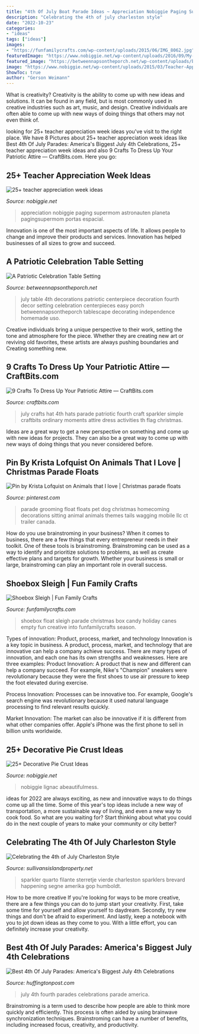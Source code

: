 ```yaml
---
title: "4th Of July Boat Parade Ideas ~ Appreciation Nobiggie Paging Supermom Astronauten Planeta Pagingsupermom Portas Espacial"
description: "Celebrating the 4th of july charleston style"
date: "2022-10-23"
categories:
- "ideas"
tags: ["ideas"]
images:
- "https://funfamilycrafts.com/wp-content/uploads/2015/06/IMG_8062.jpg"
featuredImage: "https://www.nobiggie.net/wp-content/uploads/2016/09/My-Favorite-Peach-Pie.jpg"
featured_image: "https://betweennapsontheporch.net/wp-content/uploads/blogger/-PtfWUlhr2cI/TfkrNO8BVxI/AAAAAAAAagM/KgD3adX-3Mk/s1600/3b.JPG"
image: "https://www.nobiggie.net/wp-content/uploads/2015/03/Teacher-Appreciation-Door-Idea-Out-of-this-World-25-teacher-appreciation-week-ideas-NoBiggie.net_.jpg"
ShowToc: true
author: "Gerson Weimann"
---
```



What is creativity?
Creativity is the ability to come up with new ideas and solutions. It can be found in any field, but is most commonly used in creative industries such as art, music, and design. Creative individuals are often able to come up with new ways of doing things that others may not even think of.

	

		
looking for 25+ teacher appreciation week ideas you've visit to the right place. We have 8 Pictures about 25+ teacher appreciation week ideas like Best 4th Of July Parades: America&#039;s Biggest July 4th Celebrations, 25+ teacher appreciation week ideas and also 9 Crafts To Dress Up Your Patriotic Attire — CraftBits.com. Here you go:
		
    
## 25+ Teacher Appreciation Week Ideas

<img loading=lazy src="https://www.nobiggie.net/wp-content/uploads/2015/03/Teacher-Appreciation-Door-Idea-Out-of-this-World-25-teacher-appreciation-week-ideas-NoBiggie.net_.jpg" onerror="this.onerror=null;this.src='https://tse4.mm.bing.net/th?id=OIP.GOx08GmIcSGckxQ__5pQMQHaMG&amp;pid=15.1';" alt="25+ teacher appreciation week ideas">

_Source: nobiggie.net_

>appreciation nobiggie paging supermom astronauten planeta pagingsupermom portas espacial. 

	

Innovation is one of the most important aspects of life. It allows people to change and improve their products and services. Innovation has helped businesses of all sizes to grow and succeed.

    
## A Patriotic Celebration Table Setting

<img loading=lazy src="https://betweennapsontheporch.net/wp-content/uploads/blogger/-PtfWUlhr2cI/TfkrNO8BVxI/AAAAAAAAagM/KgD3adX-3Mk/s1600/3b.JPG" onerror="this.onerror=null;this.src='https://tse4.mm.bing.net/th?id=OIP.2JHNmCwtNLK6eu-6zpNrrgHaLK&amp;pid=15.1';" alt="A Patriotic Celebration Table Setting">

_Source: betweennapsontheporch.net_

>july table 4th decorations patriotic centerpiece decoration fourth decor setting celebration centerpieces easy porch betweennapsontheporch tablescape decorating independence homemade uso. 

	

Creative individuals bring a unique perspective to their work, setting the tone and atmosphere for the piece. Whether they are creating new art or reviving old favorites, these artists are always pushing boundaries and Creating something new.

    
## 9 Crafts To Dress Up Your Patriotic Attire — CraftBits.com

<img loading=lazy src="https://i1.wp.com/craftbits.com/wp-content/uploads/2014/06/Fourth-of-July-craft-021.jpg?resize=550%2C825" onerror="this.onerror=null;this.src='https://tse4.mm.bing.net/th?id=OIP.sQ0uL1xCSHyg9-Hjpz3hSwHaLH&amp;pid=15.1';" alt="9 Crafts To Dress Up Your Patriotic Attire — CraftBits.com">

_Source: craftbits.com_

>july crafts hat 4th hats parade patriotic fourth craft sparkler simple craftbits ordinary moments attire dress activities th flag christmas. 

	

Ideas are a great way to get a new perspective on something and come up with new ideas for projects. They can also be a great way to come up with new ways of doing things that you never considered before.

    
## Pin By Krista Lofquist On Animals That I Love | Christmas Parade Floats

<img loading=lazy src="https://i.pinimg.com/originals/4e/04/6c/4e046c682826c1718e56cf2ff23d41ed.jpg" onerror="this.onerror=null;this.src='https://tse1.mm.bing.net/th?id=OIP.hb3JzrcJmHFjIh6uQDA8gAHaJ6&amp;pid=15.1';" alt="Pin by Krista Lofquist on Animals that I love | Christmas parade floats">

_Source: pinterest.com_

>parade grooming float floats pet dog christmas homecoming decorations sitting animal animals themes tails wagging mobile llc ct trailer canada. 

	

How do you use brainstroming in your business?
When it comes to business, there are a few things that every entrepreneur needs in their toolkit. One of these tools is brainstroming. Brainstroming can be used as a way to identify and prioritize solutions to problems, as well as create effective plans and targets for growth. Whether your business is small or large, brainstroming can play an important role in overall success.

    
## Shoebox Sleigh | Fun Family Crafts

<img loading=lazy src="https://funfamilycrafts.com/wp-content/uploads/2015/06/IMG_8062.jpg" onerror="this.onerror=null;this.src='https://tse1.mm.bing.net/th?id=OIP.CI8H55hINpEf8Wo3uBwFcQHaGB&amp;pid=15.1';" alt="Shoebox Sleigh | Fun Family Crafts">

_Source: funfamilycrafts.com_

>shoebox float sleigh parade christmas box candy holiday canes empty fun creative into funfamilycrafts season. 

	

Types of innovation: Product, process, market, and technology
Innovation is a key topic in business. A product, process, market, and technology that are innovative can help a company achieve success. There are many types of innovation, and each one has its own strengths and weaknesses. Here are three examples: 
Product Innovation: A product that is new and different can help a company succeed. For example, Nike's "Champion" sneakers were revolutionary because they were the first shoes to use air pressure to keep the foot elevated during exercise.

Process Innovation: Processes can be innovative too. For example, Google's search engine was revolutionary because it used natural language processing to find relevant results quickly.

Market Innovation: The market can also be innovative if it is different from what other companies offer. Apple's iPhone was the first phone to sell in billion units worldwide.

    
## 25+ Decorative Pie Crust Ideas

<img loading=lazy src="https://www.nobiggie.net/wp-content/uploads/2016/09/My-Favorite-Peach-Pie.jpg" onerror="this.onerror=null;this.src='https://tse4.mm.bing.net/th?id=OIP.XI2X_m0aOaJ1DYP1ozWcYAHaLH&amp;pid=15.1';" alt="25+ Decorative Pie Crust Ideas">

_Source: nobiggie.net_

>nobiggie lignac abeautifulmess. 

	

ideas for 2022 are always exciting, as new and innovative ways to do things come up all the time. Some of this year's top ideas include a new way of transportation, a more sustainable way of living, and even a new way to cook food. So what are you waiting for? Start thinking about what you could do in the next couple of years to make your community or city better?

    
## Celebrating The 4th Of July Charleston Style

<img loading=lazy src="https://www.sullivansislandproperty.net/wp-content/uploads/2012/06/MP910220973.jpg" onerror="this.onerror=null;this.src='https://tse4.mm.bing.net/th?id=OIP.83sMFf7pNYDkPw8NSMTwOQHaKl&amp;pid=15.1';" alt="Celebrating the 4th of July Charleston Style">

_Source: sullivansislandproperty.net_

>sparkler quarto filante sterretje vierde charleston sparklers brevard happening segne amerika gop humboldt. 

	

How to be more creative
If you're looking for ways to be more creative, there are a few things you can do to jump start your creativity. First, take some time for yourself and allow yourself to daydream. Secondly, try new things and don't be afraid to experiment. And lastly, keep a notebook with you to jot down ideas as they come to you. With a little effort, you can definitely increase your creativity.

    
## Best 4th Of July Parades: America&#039;s Biggest July 4th Celebrations

<img loading=lazy src="https://s-i.huffpost.com/gen/1221543/images/o-JULY-4-PARADE-facebook.jpg" onerror="this.onerror=null;this.src='https://tse3.mm.bing.net/th?id=OIP.NFyWPaSf4claO2MQnG5LWwHaFF&amp;pid=15.1';" alt="Best 4th Of July Parades: America&#039;s Biggest July 4th Celebrations">

_Source: huffingtonpost.com_

>july 4th fourth parades celebrations parade america. 

	

Brainstroming is a term used to describe how people are able to think more quickly and efficiently. This process is often aided by using brainwave synchronization techniques. Brainstroming can have a number of benefits, including increased focus, creativity, and productivity.

